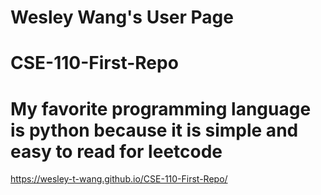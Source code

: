 # Wesley Wang's User Page
# CSE-110-First-Repo
# My favorite programming language is python because it is simple and easy to read for leetcode

https://wesley-t-wang.github.io/CSE-110-First-Repo/
